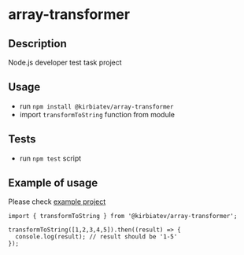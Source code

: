 # array-transformer

## Description

Node.js developer test task project

## Usage

- run `npm install @kirbiatev/array-transformer`
- import `transformToString` function from module

## Tests

- run `npm test` script

## Example of usage

Please check [example project](https://github.com/VKirbyatev/array-transformer/tree/master/example)

```
import { transformToString } from '@kirbiatev/array-transformer';

transformToString([1,2,3,4,5]).then((result) => {
  console.log(result); // result should be '1-5'
});
```
